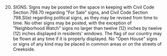 20. SIGNS. Signs may be posted on the space in keeping with Civil Code Section 798.70 regarding "For Sale" signs, and Civil Code Section 798.Sl(e) regarding political signs, as they may be revised from time to time. No other signs may be posted, with the exception of "Neighborhood Watch" signs no larger than twelve (12) inches by twelve (12) inches displayed in residents' windows. The flag of our country may be flown at any time if it is properly displayed. No "Open House" signs or signs of any kind may be placed in common areas or on the streets of Creekside.
